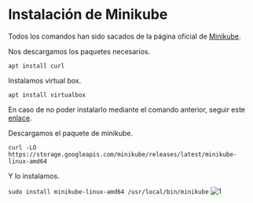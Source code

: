 # Instalación de Minikube

Todos los comandos han sido sacados de la página oficial de [Minikube](https://minikube.sigs.k8s.io/docs/start/).

Nos descargamos los paquetes necesarios.

```apt install curl```

Instalamos virtual box.

```apt install virtualbox```

En caso de no poder instalarlo mediante el comando anterior, seguir este [enlace]().

Descargamos el paquete de minikube.

```curl -LO https://storage.googleapis.com/minikube/releases/latest/minikube-linux-amd64```

Y lo instalamos.

```sudo install minikube-linux-amd64 /usr/local/bin/minikube```
![1]()

